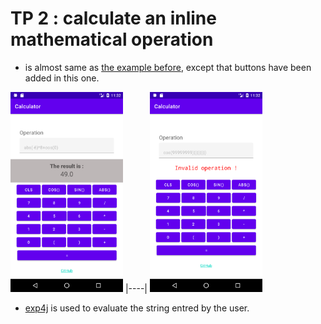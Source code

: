 # TP 2 : calculate an inline mathematical operation

- is almost same as [the example before](https://github.com/ubmagh/mobile-dev-tps/tree/main/TP1), except that buttons have been added in this one.

<img src="./images/ScreenShot1.png" alt="appScreenShot" width="180px" style="margin: 0 auto;"/>  |----| <img src="./images/ScreenShot2.png" alt="appScreenShot" width="180px" style="margin: 0 auto;"/>


- [exp4j](https://www.objecthunter.net/exp4j/) is used to evaluate the string entred by the user.
